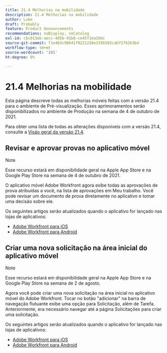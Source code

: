 ```yaml
---
title: 21.4 Melhorias na mobilidade
description: 21.4 Melhorias na mobilidade
author: Luke
draft: Probably
feature: Product Announcements
recommendations: noDisplay, noCatalog
exl-id: cbc013eb-aecc-405b-91b8-ce45f2ea10dc
source-git-commit: f1e463c90641f9221228e335b583cab72762b3bd
workflow-type: tm+mt
source-wordcount: '241'
ht-degree: 0%

---
```


# 21.4 Melhorias na mobilidade

Esta página descreve todas as melhorias móveis feitas com a versão 21.4 para o ambiente de Pré-visualização. Esses aprimoramentos serão disponibilizados no ambiente de Produção na semana de 4 de outubro de 2021.

Para obter uma lista de todas as alterações disponíveis com a versão 21.4, consulte a [Visão geral da versão 21.4](../../../product-announcements/product-releases/21.4-release-activity/21-4-release-overview.md).

## Revisar e aprovar provas no aplicativo móvel

>[!NOTE]
>
>Esse recurso estará em disponibilidade geral na Apple App Store e na Google Play Store na semana de 4 de outubro de 2021.

O aplicativo móvel Adobe Workfront agora exibe todas as aprovações de prova atribuídas a você, na lista de aprovações em Meu trabalho. Você pode revisar um documento de prova diretamente no aplicativo e tomar uma decisão sobre ele.

Os seguintes artigos serão atualizados quando o aplicativo for lançado nas lojas de aplicativos:

* [Adobe Workfront para iOS](../../../workfront-basics/mobile-apps/using-the-workfront-mobile-app/workfront-for-ios.md)
* [Adobe Workfront para Android](../../../workfront-basics/mobile-apps/using-the-workfront-mobile-app/workfront-for-android.md)

## Criar uma nova solicitação na área inicial do aplicativo móvel

>[!NOTE]
>
>Esse recurso estará em disponibilidade geral na Apple App Store e na Google Play Store na semana de 2 de agosto.

Agora você pode criar uma nova solicitação na área inicial no aplicativo móvel do Adobe Workfront. Tocar no botão &quot;adicionar&quot; na barra de navegação flutuante exibe uma opção para Solicitação, além de Tarefa. Anteriormente, era necessário navegar até a página Solicitações para criar uma solicitação.

Os seguintes artigos serão atualizados quando o aplicativo for lançado nas lojas de aplicativos:

* [Adobe Workfront para iOS](../../../workfront-basics/mobile-apps/using-the-workfront-mobile-app/workfront-for-ios.md)
* [Adobe Workfront para Android](../../../workfront-basics/mobile-apps/using-the-workfront-mobile-app/workfront-for-android.md)
